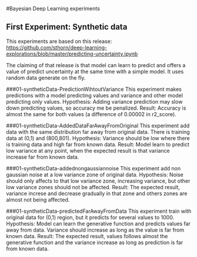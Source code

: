 #Bayesian Deep Learning experiments

## First Experiment: Synthetic data
This experiments are based on this release:
https://github.com/sthorn/deep-learning-explorations/blob/master/predicting-uncertainty.ipynb

The claiming of that release is that model can learn to predict and offers a value of predict uncertainty at the same time with a simple model. 
It uses random data generate on the fly.

###01-syntheticData-PredictionWihtoutVariance
This experiment makes predictions with a model predicting values and variance and other model predicting only values.
Hypothesis: Adding variance prediction may slow down predicting values, so accuracy me be penalized.
Result: Accuracy is almost the same for both values (a difference of 0.00002 in r2_score).

###01-syntheticData-AddedDataFarAwayFromOriginal
This experiment add data with the same distribution far away from original data.
There is training data at (0,1) and (800,801).
Hypothesis: Variance should be low where there is training data and high far from known data.
Result: Model learn to predict low variance at any point, when the expected result is that variance increase far from known data. 

###01-syntheticData-addednongaussiannoise
This experiment add non gaussian noise at a low variance zone of original data.
Hypothesis: Noise should only affects to that low variance zone, increasing variance, but other low variance zones should not be affected.
Result: The expected result, variance increse and decrease gradually in that zone and others zones are almost not being affected.


###01-syntheticData-predictedFarAwayFromData
This experiment train with original data for (0,1) region, but it predicts for several values to 1000. 
Hypothesis: Model can learn the generative function and predicts values far away from data. Variance should increase as long as the value is far from known data.
Result: The expected result, values follows almost the generative function and the variance increase as long as prediction is far from known data.




